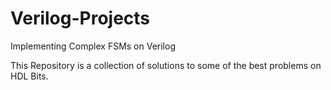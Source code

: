 # Verilog-Projects
Implementing Complex FSMs on Verilog

This Repository is a collection of solutions to some of the best problems on HDL Bits.
